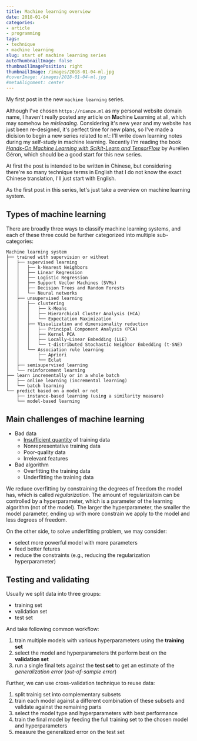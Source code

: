 ```yaml
---
title: Machine learning overview
date: 2018-01-04
categories:
- article
- programming
tags:
- technique
- machine learning
slug: start of machine learning series
autoThumbnailImage: false
thumbnailImagePosition: right
thumbnailImage: /images/2018-01-04-ml.jpg
#coverImage: /images/2018-01-04-ml.jpg
#metaAlignment: center
---
```


My first post in the new `machine learning` series.
<!--more-->

Although I've chosen `https://nianze.ml` as my personal website domain name, I haven't really posted any article on **M**achine **L**earning at all, which may somehow be _misleading_. Considering it's new year and my website has just been re-designed, it's perfect time for new plans, so I've made a dicision to begin a new series related to `ml`: I'll write down learning notes during my self-study in machine learning. Recently I'm reading the book [_Hands-On Machine Learning with Scikit-Learn and TensorFlow_](https://www.safaribooksonline.com/library/view/hands-on-machine-learning/9781491962282/) by Aurélien Géron, which should be a good start for this new series. 

At first the post is intended to be written in Chinese, but considering there're so many technique terms in English that I do not know the exact Chinese translation, I'll just start with English.

As the first post in this series, let's just take a overview on machine learning system.

## Types of machine learning

There are broadly three ways to classify machine learning systems, and each of these three could be further categorized into multiple sub-categories:

```
Machine learning system
├── trained with supervision or without
│   ├── supervised learning
│   │   ├── k-Nearest Neighbors
│   │   ├── Linear Regression
│   │   ├── Logistic Regression
│   │   ├── Support Vector Machines (SVMs)
│   │   ├── Decision Trees and Random Forests
│   │   └── Neural networks
│   ├── unsupervised learning
│   │   ├── clustering
│   │   │   ├── k-Means
│   │   │   ├── Hierarchical Cluster Analysis (HCA)
│   │   │   └── Expectation Maximization
│   │   ├── Visualization and dimensionality reduction
│   │   │   ├── Principal Component Analysis (PCA)
│   │   │   ├── Kernel PCA
│   │   │   ├── Locally-Linear Embedding (LLE)
│   │   │   └── t-distributed Stochastic Neighbor Embedding (t-SNE)
│   │   └── Association rule learning
│   │       ├── Apriori
│   │       └── Eclat
│   ├── semisupervised learning
│   └── reinforcement learning
├── learn incrementally or in a whole batch
│   ├── online learning (incremental learning)
│   └── batch learning
└── predict based on a model or not
    ├── instance-based learning (using a similarity measure)
    └── model-based learning
```

## Main challenges of machine learning

* Bad data
    * [Insufficient quantity](http://static.googleusercontent.com/media/research.google.com/fr//pubs/archive/35179.pdf) of training data
    * Nonrepresentative training data
    * Poor-quality data
    * Irrelevant features
* Bad algorithm
    * Overfitting the training data
    * Underfitting the training data

We reduce overfitting by constraining the degrees of freedom the model has, which is called _regularization_. The amount of regularizatoin can be controlled by a hyperparameter, which is a parameter of the learning algorithm (not of the model). The larger the hyperparameter, the smaller the model parameter, ending up with more constrain we apply to the model and less degrees of freedom.

On the other side, to solve underfitting problem, we may consider:

* select more powerful model with more parameters
* feed better fetures
* reduce the constraints (e.g., reducing the regularization hyperparameter)

## Testing and validating

Usually we split data into three groups:

* training set
* validation set
* test set

And take following common workflow:

1. train multiple models with various hyperparameters using the **training set**
2. select the model and hyperparameters tht perform best on the **validation set**
3. run a single final tets against the **test set** to get an estimate of the _generalization error_ (_out-of-sample error_)

Further, we can use cross-validation technique to reuse data:

1. split trainig set into complementary subsets
2. train each model against a different combination of these subsets and validate against the remaining parts
3. select the model type and hyperparameters with best performance
4. train the final model by feeding the full training set to the chosen model and hyperparameters
5. measure the generalized error on the test set
